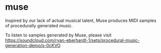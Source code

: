 # muse

Inspired by our lack of actual musical talent, Muse produces MIDI samples of procedurally generated music.

To listen to samples generated by Muse, please visit https://soundcloud.com/ryan-eberhardt-1/sets/procedural-music-generation-demo/s-0cKVO

